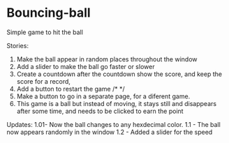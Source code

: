 # Bouncing-ball
Simple game to hit the ball

Stories:
1. Make the ball appear in random places throughout the window
2. Add a slider to make the ball go faster or slower
3. Create a countdown after the countdown show the score, and keep the score for a record,
4. Add a button to restart the game
/* */
5. Make a button to go in a separate page, for a diferent game.
6. This game is a ball but instead of moving, it stays still and disappears after some time, and needs to be clicked to earn the point

Updates:
1.01- Now the ball changes to any hexdecimal color.
1.1 - The ball now appears randomly in the window
1.2 - Added a slider for the speed